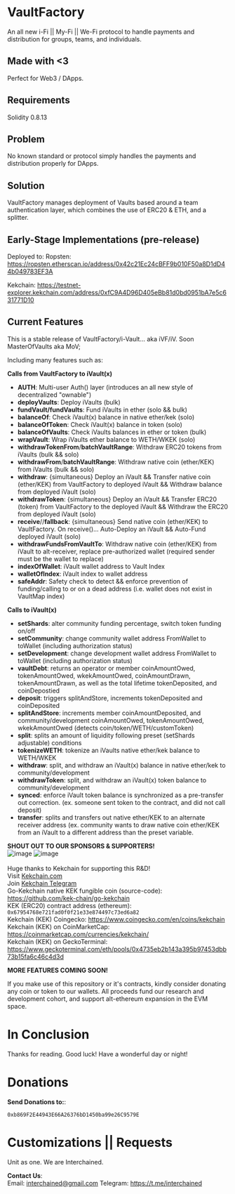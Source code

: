 # VaultFactory
An all new i-Fi || My-Fi || We-Fi protocol to handle payments and distribution for groups, teams, and individuals.

## Made with <3
Perfect for Web3 / DApps.

## Requirements
Solidity 0.8.13

## Problem
No known standard or protocol simply handles the payments and distribution properly for DApps.

## Solution
VaultFactory manages deployment of Vaults based around a team authentication layer, which combines the use of ERC20 & ETH, and a splitter. 

## Early-Stage Implementations (pre-release)
Deployed to:
Ropsten: https://ropsten.etherscan.io/address/0x42c21Ec24cBFF9b010F50a8D1dD44b049783EF3A

Kekchain: https://testnet-explorer.kekchain.com/address/0xfC9A4D96D405eBb81d0bd0951bA7e5c631771D10

## Current Features

This is a stable release of VaultFactory/i-Vault... aka iVF/iV.
Soon MasterOfVaults aka MoV;

Including many features such as:

**Calls from VaultFactory to iVault(x)** 
- **AUTH**: Multi-user Auth() layer (introduces an all new style of decentralized "ownable")
- **deployVaults**: Deploy iVaults (bulk)
- **fundVault/fundVaults**: Fund iVaults in ether (solo && bulk)
- **balanceOf**: Check iVault(x) balance in native ether/kek (solo)
- **balanceOfToken**: Check iVault(x) balance in token (solo)
- **balanceOfVaults**: Check iVaults balances in ether or token (bulk)
- **wrapVault**: Wrap iVaults ether balance to WETH/WKEK (solo)
- **withdrawTokenFrom**/**batchVaultRange**: Withdraw ERC20 tokens from iVaults (bulk && solo)
- **withdrawFrom**/**batchVaultRange**: Withdraw native coin (ether/KEK) from iVaults (bulk && solo)
- **withdraw**: {simultaneous} Deploy an iVault && Transfer native coin (ether/KEK) from VaultFactory to deployed iVault && Withdraw balance from deployed iVault (solo)
- **withdrawToken**: {simultaneous} Deploy an iVault && Transfer ERC20 (token) from VaultFactory to the deployed iVault && Withdraw the ERC20 from deployed iVault (solo)
- **receive**//**fallback**: {simultaneous} Send native coin (ether/KEK) to VaultFactory. On receive()... Auto-Deploy an iVault && Auto-Fund deployed iVault (solo)
- **withdrawFundsFromVaultTo**: Withdraw native coin (ether/KEK) from iVault to alt-receiver, replace pre-authorized wallet (required sender must be the wallet to replace)
- **indexOfWallet**: iVault wallet address to Vault Index
- **walletOfIndex**: iVault index to wallet address 
- **safeAddr**: Safety check to detect && enforce prevention of funding/calling to or on a dead address (i.e. wallet does not exist in VaultMap index)


**Calls to iVault(x)** 
- **setShards**: alter community funding percentage, switch token funding on/off
- **setCommunity**: change community wallet address FromWallet to toWallet (including authorization status)
- **setDevelopment**: change development wallet address FromWallet to toWallet (including authorization status)
- **vaultDebt**: returns an operator or member coinAmountOwed, tokenAmountOwed, wkekAmountOwed, coinAmountDrawn, tokenAmountDrawn, as well as the total lifetime tokenDeposited, and coinDepostied
- **deposit**: triggers splitAndStore, increments tokenDeposited and coinDeposited
- **splitAndStore**: increments member coinAmountDeposited, and community/development coinAmountOwed, tokenAmountOwed, wkekAmountOwed (detects coin/token/WETH/customToken)
- **split**: splits an amount of liquidity following preset (setShards adjustable) conditions
- **tokenizeWETH**: tokenize an iVaults native ether/kek balance to WETH/WKEK
- **withdraw**: split, and withdraw an iVault(x) balance in native ether/kek to community/development 
- **withdrawToken**: split, and withdraw an iVault(x) token balance to community/development 
- **synced**: enforce iVault token balance is synchronized as a pre-transfer out correction. (ex. someone sent token to the contract, and did not call deposit)
- **transfer**: splits and transfers out native ether/KEK to an alternate receiver address (ex. community wants to draw native coin ether/KEK from an iVault to a different address than the preset variable.

**SHOUT OUT TO OUR SPONSORS & SUPPORTERS!** <br />
![image](https://user-images.githubusercontent.com/38635290/191865582-703c0075-3c10-4378-8186-be808c332c69.png)
![image](https://user-images.githubusercontent.com/38635290/191865565-258d22a4-a1e9-44e4-b32d-af1721facf0e.png) <br />
 <br />
Huge thanks to Kekchain for supporting this R&D! <br />
Visit [Kekchain.com](https://Kekchain.com) <br />
Join [Kekchain Telegram](https://t.me/Kekchain) <br />
Go-Kekchain native KEK fungible coin (source-code): https://github.com/kek-chain/go-kekchain <br />
KEK (ERC20) contract address (ethereum): ```0x67954768e721fad0f0f21e33e874497c73ed6a82``` <br />
Kekchain (KEK) Coingecko: https://www.coingecko.com/en/coins/kekchain <br />
Kekchain (KEK) on CoinMarketCap: https://coinmarketcap.com/currencies/kekchain/ <br />
Kekchain (KEK) on GeckoTerminal: https://www.geckoterminal.com/eth/pools/0x4735eb2b143a395b97453dbb73b15fa6c46c4d3d <br />

**MORE FEATURES COMING SOON!** 

If you make use of this repository or it's contracts, kindly consider donating any coin or token to our wallets. All proceeds fund our research and development cohort, and support alt-ethereum expansion in the EVM space.

# In Conclusion

Thanks for reading. Good luck!
Have a wonderful day or night!

# Donations 

**Send Donations to:**:
```
0xb869F2E44943E66A26376bD1450ba99e26C9579E
```

# Customizations || Requests

Unit as one. We are Interchained. 

**Contact Us**:  
Email: interchained@gmail.com
Telegram: https://t.me/interchained
